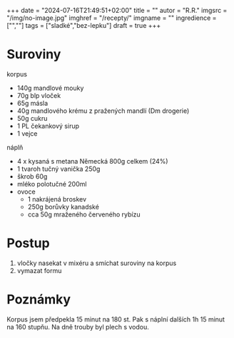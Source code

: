 
+++
date = "2024-07-16T21:49:51+02:00"
title = ""
autor = "R.R."
imgsrc = "/img/no-image.jpg"
imghref = "/recepty/"
imgname = ""
ingredience = ["",""]
tags = ["sladké","bez-lepku"]
draft = true
+++


# Suroviny 
korpus
- 140g mandlové mouky
- 70g blp vloček
- 65g másla
- 40g mandlového krému z pražených mandlí (Dm drogerie)
- 50g cukru
- 1 PL čekankový sirup
- 1 vejce


náplň
- 4 x kysaná s metana Německá 800g celkem (24%) 
- 1 tvaroh tučný vanička 250g
- škrob 60g
- mléko polotučné 200ml
- ovoce 
    - 1 nakrájená broskev
    - 250g borůvky kanadské
    - cca 50g mraženého červeného rybízu

<!--


zapisky z netu na TESTY 


Crust 20cm průměr
1 cup 100 grams Bob’s Red Mill Old Fashioned Rolled Oats
1 cup 96 grams Bob’s Red Mill Super-Fine Blanched Almond Flour
¼ cup 50 grams granulated sugar
¼ teaspoon kosher salt
¼ teaspoon ground cinnamon
3 tablespoons 42 grams unsalted butter, melted

-----------------------
Ingredience 20cm
Na korpus:

100 g mandlové mouky
45 g ovesných vloček Bonavita
40 g másla
30 ml javorového sirupu
30 g mandlového másla
Na tvarohovou vrstvu:

250 g polotučného tvarohu
200 g ricotty
200 g mascarpone
1 lžička vanilkového extraktu
30 ml javorového sirupu
100 g čerstvých jahod
želatina

-----------------

80g vloček
100g mandlové mouky
3-4 PL kokos olej
3-4 Pl medu
-----------------------


náplň na 26 cm
NA NÁPLŇ
500 g
tvaroh polotučný
200 g
zakysaná smetana
150 g
cukr
4 ks
vejce slepičí
1 balení
Dr. Oetker Puding příchuť Vanilka
1 balení
Dr. Oetker Puding příchuť Čokoláda
------------------------
babicka 
enko,  je to absolutně jednoduché. 150 g hladké mouky, 1 vejce, čajová lžička prášku do pečiva, 60 gr másla, 60 gr cukru, vytvořit těsto. Před tím svařit 1/2 litru mléka s 1 a 1/2 vanilkových pudinkem a 200 gr cukru, přikrýt smršťovací folií a nechat vystydnout, nevytvoří se ti tím pádem škraloup. Pak smíchat 4 kysané smetany 200 gr (měla jsem je z Německa), smíchat se studeným pudinkem, naplnit v dortové formě připravené těsto,  posypat mandlemi. Péct hodinu při 160C. Musí se to dělat den předem, přes noc to zatuhne, po upečení to tak nevypadá :))).
---------------
https://www.apetitonline.cz/recept/tvarohovy-kolac-s-ovocem
--> 

# Postup
1. vločky nasekat v  mixéru a smíchat suroviny na korpus
2. vymazat formu

# Poznámky
Korpus jsem předpekla 15 minut na 180 st. 
Pak s náplní dalších 1h 15 minut na 160 stupňu. Na dně trouby byl plech s vodou.

<!-- --> 